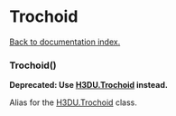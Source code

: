 # Trochoid

[Back to documentation index.](index.md)

 <a name='Trochoid'></a>
### Trochoid()

<b>Deprecated: Use <a href="H3DU.Trochoid.md">H3DU.Trochoid</a> instead.</b>

Alias for the <a href="H3DU.Trochoid.md">H3DU.Trochoid</a> class.
